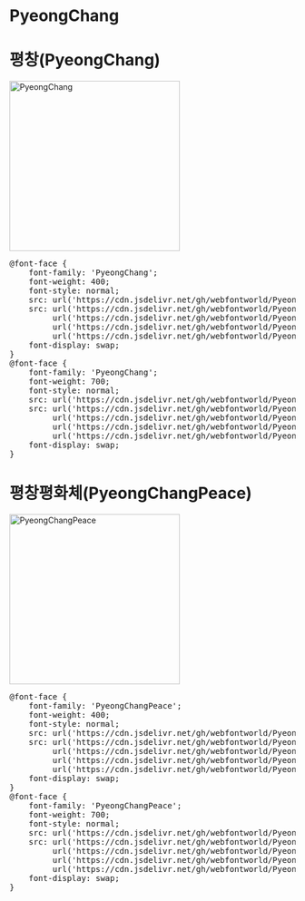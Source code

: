# PyeongChang

# 평창(PyeongChang)

<a href="https://wess.tistory.com" target="_blank">
    <img src="https://webfontworld.github.io/PyeongChang/PyeongChang.jpg" alt="PyeongChang" style="width:300px">
</a>
<pre>
@font-face {
    font-family: 'PyeongChang';
    font-weight: 400;
    font-style: normal;
    src: url('https://cdn.jsdelivr.net/gh/webfontworld/PyeongChang/PyeongChang-Regular.eot');
    src: url('https://cdn.jsdelivr.net/gh/webfontworld/PyeongChang/PyeongChang-Regular.eot?#iefix') format('embedded-opentype'),
         url('https://cdn.jsdelivr.net/gh/webfontworld/PyeongChang/PyeongChang-Regular.woff2') format('woff2'),
         url('https://cdn.jsdelivr.net/gh/webfontworld/PyeongChang/PyeongChang-Regular.woff') format('woff'),
         url('https://cdn.jsdelivr.net/gh/webfontworld/PyeongChang/PyeongChang-Regular.ttf') format("truetype");
    font-display: swap;
} 
@font-face {
    font-family: 'PyeongChang';
    font-weight: 700;
    font-style: normal;
    src: url('https://cdn.jsdelivr.net/gh/webfontworld/PyeongChang/PyeongChang-Bold.eot');
    src: url('https://cdn.jsdelivr.net/gh/webfontworld/PyeongChang/PyeongChang-Bold.eot?#iefix') format('embedded-opentype'),
         url('https://cdn.jsdelivr.net/gh/webfontworld/PyeongChang/PyeongChang-Bold.woff2') format('woff2'),
         url('https://cdn.jsdelivr.net/gh/webfontworld/PyeongChang/PyeongChang-Bold.woff') format('woff'),
         url('https://cdn.jsdelivr.net/gh/webfontworld/PyeongChang/PyeongChang-Bold.ttf') format("truetype");
    font-display: swap;
} 
</pre>

# 평창평화체(PyeongChangPeace)

<a href="https://wess.tistory.com" target="_blank">
    <img src="https://webfontworld.github.io/PyeongChang/PyeongChangPeace.jpg" alt="PyeongChangPeace" style="width:300px">
</a>
<pre>
@font-face {
    font-family: 'PyeongChangPeace';
    font-weight: 400;
    font-style: normal;
    src: url('https://cdn.jsdelivr.net/gh/webfontworld/PyeongChang/PyeongChangPeace-Regular.eot');
    src: url('https://cdn.jsdelivr.net/gh/webfontworld/PyeongChang/PyeongChangPeace-Regular.eot?#iefix') format('embedded-opentype'),
         url('https://cdn.jsdelivr.net/gh/webfontworld/PyeongChang/PyeongChangPeace-Regular.woff2') format('woff2'),
         url('https://cdn.jsdelivr.net/gh/webfontworld/PyeongChang/PyeongChangPeace-Regular.woff') format('woff'),
         url('https://cdn.jsdelivr.net/gh/webfontworld/PyeongChang/PyeongChangPeace-Regular.ttf') format("truetype");
    font-display: swap;
} 
@font-face {
    font-family: 'PyeongChangPeace';
    font-weight: 700;
    font-style: normal;
    src: url('https://cdn.jsdelivr.net/gh/webfontworld/PyeongChang/PyeongChangPeace-Bold.eot');
    src: url('https://cdn.jsdelivr.net/gh/webfontworld/PyeongChang/PyeongChangPeace-Bold.eot?#iefix') format('embedded-opentype'),
         url('https://cdn.jsdelivr.net/gh/webfontworld/PyeongChang/PyeongChangPeace-Bold.woff2') format('woff2'),
         url('https://cdn.jsdelivr.net/gh/webfontworld/PyeongChang/PyeongChangPeace-Bold.woff') format('woff'),
         url('https://cdn.jsdelivr.net/gh/webfontworld/PyeongChang/PyeongChangPeace-Bold.ttf') format("truetype");
    font-display: swap;
} 
</pre>
